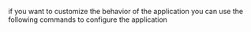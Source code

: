 if you want to customize the behavior of the application     you can use the following   commands to configure the application 
